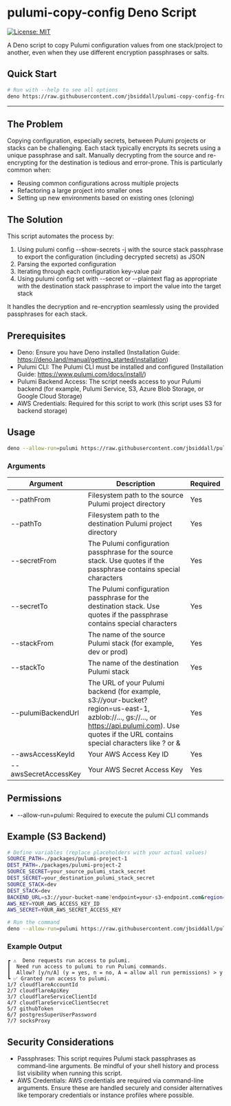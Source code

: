 # pulumi-copy-config Deno Script

[![License: MIT](https://img.shields.io/badge/License-MIT-yellow.svg)](https://opensource.org/licenses/MIT)

A Deno script to copy Pulumi configuration values from one stack/project to another, even when they use different encryption passphrases or salts.

## Quick Start

```bash
# Run with --help to see all options
deno https://raw.githubusercontent.com/jbsiddall/pulumi-copy-config-from-one-project-to-another/main/copy.js --help
```

---

## The Problem

Copying configuration, especially secrets, between Pulumi projects or stacks can be challenging. Each stack typically encrypts its secrets using a unique passphrase and salt. Manually decrypting from the source and re-encrypting for the destination is tedious and error-prone. This is particularly common when:

* Reusing common configurations across multiple projects
* Refactoring a large project into smaller ones
* Setting up new environments based on existing ones (cloning)

## The Solution

This script automates the process by:

1. Using pulumi config --show-secrets -j with the source stack passphrase to export the configuration (including decrypted secrets) as JSON
2. Parsing the exported configuration
3. Iterating through each configuration key-value pair
4. Using pulumi config set with --secret or --plaintext flag as appropriate with the destination stack passphrase to import the value into the target stack

It handles the decryption and re-encryption seamlessly using the provided passphrases for each stack.

## Prerequisites

* Deno: Ensure you have Deno installed (Installation Guide: https://deno.land/manual/getting_started/installation)
* Pulumi CLI: The Pulumi CLI must be installed and configured (Installation Guide: https://www.pulumi.com/docs/install/)
* Pulumi Backend Access: The script needs access to your Pulumi backend (for example, Pulumi Service, S3, Azure Blob Storage, or Google Cloud Storage)
* AWS Credentials: Required for this script to work (this script uses S3 for backend storage)

## Usage

```bash
deno --allow-run=pulumi https://raw.githubusercontent.com/jbsiddall/pulumi-copy-config-from-one-project-to-another/main/copy.js --pathFrom YOUR_SOURCE_PROJECT_PATH --pathTo YOUR_DESTINATION_PROJECT_PATH --secretFrom YOUR_SOURCE_PULUMI_PASSPHRASE --secretTo YOUR_DESTINATION_PULUMI_PASSPHRASE --stackFrom YOUR_SOURCE_STACK_NAME --stackTo YOUR_DESTINATION_STACK_NAME --pulumiBackendUrl YOUR_PULUMI_BACKEND_URL --awsAccessKeyId YOUR_AWS_ACCESS_KEY_ID --awsSecretAccessKey YOUR_AWS_SECRET_ACCESS_KEY
```

### Arguments

| Argument              | Description                                                                                                                            | Required |
|-----------------------|----------------------------------------------------------------------------------------------------------------------------------------|----------|
| --pathFrom            | Filesystem path to the source Pulumi project directory                                                                                  | Yes      |
| --pathTo              | Filesystem path to the destination Pulumi project directory                                                                             | Yes      |
| --secretFrom          | The Pulumi configuration passphrase for the source stack. Use quotes if the passphrase contains special characters                        | Yes      |
| --secretTo            | The Pulumi configuration passphrase for the destination stack. Use quotes if the passphrase contains special characters                     | Yes      |
| --stackFrom           | The name of the source Pulumi stack (for example, dev or prod)                                                                          | Yes      |
| --stackTo             | The name of the destination Pulumi stack                                                                                                 | Yes      |
| --pulumiBackendUrl    | The URL of your Pulumi backend (for example, s3://your-bucket?region=us-east-1, azblob://..., gs://..., or https://api.pulumi.com). Use quotes if the URL contains special characters like ? or & | Yes |
| --awsAccessKeyId      | Your AWS Access Key ID                                                                                                                  | Yes      |
| --awsSecretAccessKey  | Your AWS Secret Access Key                                                                                                              | Yes      |

## Permissions

* --allow-run=pulumi: Required to execute the pulumi CLI commands

## Example (S3 Backend)

```bash
# Define variables (replace placeholders with your actual values)
SOURCE_PATH=./packages/pulumi-project-1
DEST_PATH=./packages/pulumi-project-2
SOURCE_SECRET=your_source_pulumi_stack_secret
DEST_SECRET=your_destination_pulumi_stack_secret
SOURCE_STACK=dev
DEST_STACK=dev
BACKEND_URL=s3://your-bucket-name?endpoint=your-s3-endpoint.com&region=your-region&s3ForcePathStyle=true
AWS_KEY=YOUR_AWS_ACCESS_KEY_ID
AWS_SECRET=YOUR_AWS_SECRET_ACCESS_KEY

# Run the command
deno --allow-run=pulumi https://raw.githubusercontent.com/jbsiddall/pulumi-copy-config-from-one-project-to-another/main/copy.js --pathFrom $SOURCE_PATH --pathTo $DEST_PATH --secretFrom $SOURCE_SECRET --secretTo $DEST_SECRET --stackFrom $SOURCE_STACK --stackTo $DEST_STACK --pulumiBackendUrl $BACKEND_URL --awsAccessKeyId $AWS_KEY --awsSecretAccessKey $AWS_SECRET
```

### Example Output

```
┏ ⚠️  Deno requests run access to pulumi.
┃  Need run access to pulumi to run Pulumi commands.
┃  Allow? [y/n/A] (y = yes, n = no, A = allow all run permissions) > y
┗ ✅ Granted run access to pulumi.
1/7 cloudflareAccountId
2/7 cloudflareApiKey
3/7 cloudflareServiceClientId
4/7 cloudflareServiceClientSecret
5/7 githubToken
6/7 postgresSuperUserPassword
7/7 socksProxy
```

## Security Considerations

* Passphrases: This script requires Pulumi stack passphrases as command-line arguments. Be mindful of your shell history and process list visibility when running this script.
* AWS Credentials: AWS credentials are required via command-line arguments. Ensure these are handled securely and consider alternatives like temporary credentials or instance profiles where possible.

